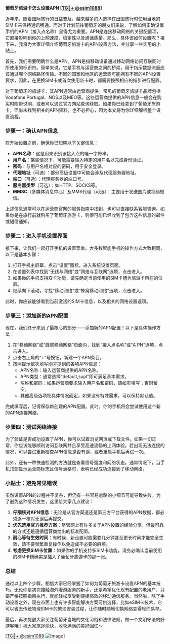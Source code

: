 **葡萄牙旅游卡怎么设置APN [[TG💪+ @esim1088](https://t.me/s/esim1088)]**

近年来，随着国际旅行的日益普及，越来越多的人选择在出国旅行时使用当地的SIM卡来保持通讯畅通。而对于计划前往葡萄牙的朋友们来说，了解如何正确设置手机的APN（接入点名称）显得尤为重要。APN是连接移动网络的关键配置项，它直接影响到你的上网速度、稳定性以及通话质量。那么，具体该如何设置呢？接下来，我将为大家详细介绍葡萄牙旅游卡的APN设置方法，并分享一些实用的小贴士。

首先，我们需要明确什么是APN。APN是指移动设备通过移动网络访问互联网时所使用的标识符。简单来说，它是手机与运营商之间的桥梁，用于指示数据流量应该通过哪个网络路径传输。不同的国家和地区的运营商可能拥有不同的APN设置要求，因此，在更换SIM卡或首次使用新卡时，都需要按照相应的指引进行配置。

对于葡萄牙的旅游卡，其APN通常由运营商提供。常见的葡萄牙旅游卡品牌包括Vodafone Portugal、NOS以及MEO等。这些运营商提供的APN信息一般会在购买时附带说明，或者可以通过官方网站查询获取。如果你已经拿到了葡萄牙旅游卡，但尚未找到相关的APN资料，也不必担心，因为本文将为你详细解析整个设置流程。

### 步骤一：确认APN信息

在开始设置之前，确保你已知晓以下关键信息：
- **APN名称**：这是用来识别该接入点的唯一字符串。
- **用户名**：某些情况下，可能需要输入特定的用户名以完成身份验证。
- **密码**：与用户名相对应的密码，用于安全登录。
- **代理地址**（可选）：部分高级设置中可能会涉及代理服务器地址。
- **端口**（可选）：代理服务器的端口号。
- **服务器类型**（可选）：如HTTP、SOCKS等。
- **MMSC**（多媒体消息中心）及MMS代理（可选）：主要用于发送图片或视频短信。

上述信息通常可以在运营商官网的服务指南中找到，也可以直接联系客服咨询。如果你是在旅行前就购买了葡萄牙旅游卡，则很可能已经收到了包含这些信息的邮件或短信通知。

### 步骤二：进入手机设置界面

接下来，让我们一起打开手机的设置菜单。大多数智能手机的操作方式大致相同，以下是基本步骤：

1. 打开手机主屏幕，点击“设置”图标，进入系统设置页面。
2. 在设置列表中找到“无线与网络”或“网络与互联网”选项，点击进入。
3. 如果你的手机支持双卡功能，请先确定当前使用的SIM卡槽为旅游卡所在的位置。
4. 继续向下滚动，寻找“移动网络”或“蜂窝移动网络”选项，点击进入。

此时，你应该能够看到当前激活的SIM卡信息，以及相关的网络设置选项。

### 步骤三：添加新的APN配置

现在，我们终于来到了最核心的部分——添加新的APN配置！以下是具体操作方法：

1. 在“移动网络”或“蜂窝移动网络”页面内，找到“接入点名称”或“A PN”选项，点击进入。
2. 点击右上角的“+”号按钮，新建一个APN条目。
3. 按照提示依次填写刚才提到的各项APN信息：
   - APN名称：输入运营商提供的APN名称。
   - APN类型：通常选择“default,supl”即可满足基本需求。
   - 名称和密码：如果运营商要求输入用户名和密码，请如实填写；否则留空。
   - 其他高级选项视具体情况而定，如果没有特殊需求，可以保持默认值。

完成填写后，记得保存新创建的APN配置。此时，你的手机将会尝试使用这个新的APN连接网络。

### 步骤四：测试网络连接

为了验证是否成功设置了APN，你可以试着浏览网页或下载文件。如果一切正常，你应该能够顺利访问互联网并且享受高速流畅的上网体验。若出现无法连接的情况，可以尝试重新检查APN信息是否有误，或者重启手机后再试一次。

此外，还有一种快速检测的方法就是查看信号强度和网络状态。通常情况下，当手机顶部显示运营商标志且信号满格时，表明已经成功连接到了移动网络。

### 小贴士：避免常见错误

虽然设置APN的过程并不复杂，但仍有一些容易忽略的小细节可能导致失败。为了避免这种情况发生，这里给大家几点建议：

1. **仔细核对APN信息**：无论是从官方渠道还是第三方平台获得的APN数据，都必须逐一核对无误后再提交。
2. **优先选用官方推荐方案**：尽管网上有许多关于APN设置的经验分享，但最可靠的方式还是遵循运营商给出的标准配置。
3. **耐心等待生效时间**：有时候，新设置可能需要几分钟甚至更长时间才能完全生效，请不要频繁重复操作以免造成不必要的麻烦。
4. **考虑更换SIM卡位置**：如果你的手机支持多SIM卡功能，请务必确认当前使用的SIM卡槽确实是插入了葡萄牙旅游卡的那一张。

### 总结

通过以上四个步骤，相信大家已经掌握了如何为葡萄牙旅游卡设置APN的基本技巧。无论你是初次接触海外漫游服务的新手，还是希望优化现有配置的老用户，只要严格按照指南执行，就能轻松享受到便捷高效的移动通信服务。当然啦，除了手动设置之外，现在市面上也有许多智能解决方案可供选择，比如eSIM卡技术，它可以省去传统物理SIM卡的繁琐安装过程，让你随时随地切换网络变得轻而易举。

最后，再次提醒大家关注葡萄牙当地的文化习俗和法律法规，做一个文明守法的好游客哦！祝大家旅途愉快，收获满满的美好回忆～

[[TG💪+ @esim1088](https://t.me/s/esim1088) ![Image](https://i.postimg.cc/4NQfJmqS/Snipaste-2025-05-13-00-14-12.png)]